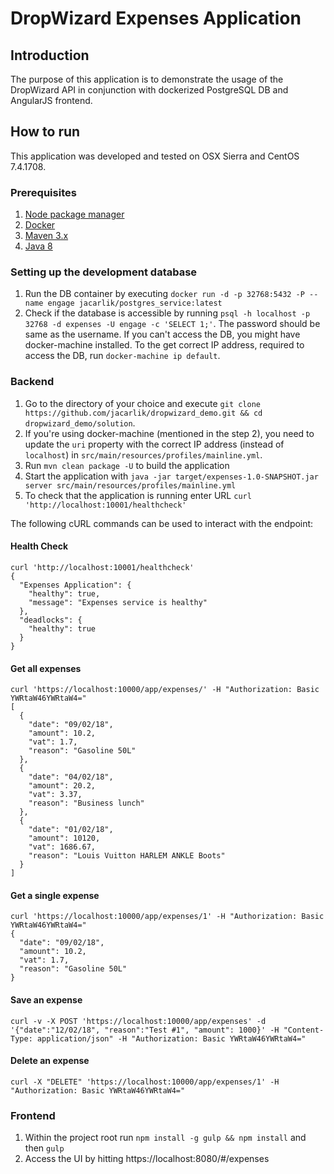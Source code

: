 # DropWizard Expenses Application

Introduction
---

The purpose of this application is to demonstrate the usage of the DropWizard API in conjunction with dockerized 
PostgreSQL DB and AngularJS frontend.

How to run
---

This application was developed and tested on OSX Sierra and CentOS 7.4.1708.

### Prerequisites
1. [Node package manager](https://docs.npmjs.com/getting-started/installing-node)
2. [Docker](https://docs.docker.com/install/)
3. [Maven 3.x](https://maven.apache.org/install.html)
4. [Java 8](https://docs.oracle.com/javase/8/docs/technotes/guides/install/install_overview.html)

### Setting up the development database

1. Run the DB container by executing  `docker run -d -p 32768:5432 -P --name engage jacarlik/postgres_service:latest`
2. Check if the database is accessible by running `psql -h localhost -p 32768 -d expenses -U engage -c 'SELECT 1;'`. 
The password should be same as the username. If you can't access the DB, you might have docker-machine installed.
To the get correct IP address, required to access the DB, run `docker-machine ip default`.
 
### Backend

1. Go to the directory of your choice and execute `git clone https://github.com/jacarlik/dropwizard_demo.git && cd dropwizard_demo/solution`.
2. If you're using docker-machine (mentioned in the step 2), you need to update the `uri` property with the correct IP address (instead of `localhost`) in `src/main/resources/profiles/mainline.yml`.
3. Run `mvn clean package -U` to build the application
4. Start the application with `java -jar target/expenses-1.0-SNAPSHOT.jar server src/main/resources/profiles/mainline.yml`
5. To check that the application is running enter URL `curl 'http://localhost:10001/healthcheck'`

The following cURL commands can be used to interact with the endpoint:

#### Health Check

    curl 'http://localhost:10001/healthcheck'
    {
      "Expenses Application": {
        "healthy": true,
        "message": "Expenses service is healthy"
      },
      "deadlocks": {
        "healthy": true
      }
    }
  
#### Get all expenses

    curl 'https://localhost:10000/app/expenses/' -H "Authorization: Basic YWRtaW46YWRtaW4="
    [
      {
        "date": "09/02/18",
        "amount": 10.2,
        "vat": 1.7,
        "reason": "Gasoline 50L"
      },
      {
        "date": "04/02/18",
        "amount": 20.2,
        "vat": 3.37,
        "reason": "Business lunch"
      },
      {
        "date": "01/02/18",
        "amount": 10120,
        "vat": 1686.67,
        "reason": "Louis Vuitton HARLEM ANKLE Boots"
      }
    ]
#### Get a single expense
    curl 'https://localhost:10000/app/expenses/1' -H "Authorization: Basic YWRtaW46YWRtaW4="
    {
      "date": "09/02/18",
      "amount": 10.2,
      "vat": 1.7,
      "reason": "Gasoline 50L"
    }
#### Save an expense

    curl -v -X POST 'https://localhost:10000/app/expenses' -d '{"date":"12/02/18", "reason":"Test #1", "amount": 1000}' -H "Content-Type: application/json" -H "Authorization: Basic YWRtaW46YWRtaW4="

#### Delete an expense
    curl -X "DELETE" 'https://localhost:10000/app/expenses/1' -H "Authorization: Basic YWRtaW46YWRtaW4="

### Frontend
1. Within the project root run `npm install -g gulp && npm install` and then `gulp`
2. Access the UI by hitting https://localhost:8080/#/expenses
